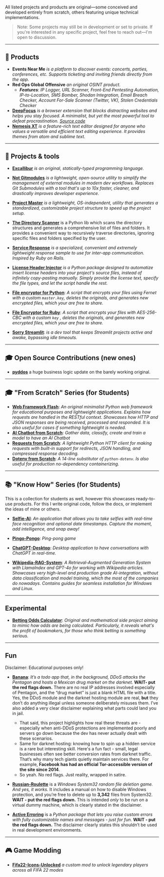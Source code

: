 All listed projects and products are original—some conceived and developed entirely from scratch, others featuring unique technical implementations.

> Note: Some projects may still be in development or set to private. If you're interested in any specific project, feel free to reach out—I'm open to discussion.

---
## 🍯 Products

- **Events Near Me** *is a platform to discover events: concerts, parties, conferences, etc. Supports ticketing and inviting friends directly from the app.*
- **Red Ops Global Offensive** *an original OSINT product.*
  - **_Features_**: *IP Logger, URL Scanner, Front-End Pentesting Automation, IP-to-Location, SMS Bomber, Shodan Integration, Email Breach Checker, Account For-Sale Scanner (Twitter, VK), Stolen Credentials Checker*
- **[DeepFocus](https://addons.mozilla.org/en-US/firefox/addon/deepfocus/)** *is a browser extension that blocks distracting websites and helps you stay focused. A minimalist, but yet the most powerful tool to defeat procrastination. [Source code](https://github.com/Armen-Jean-Andreasian/DeepFocus)*
- **[Nemesis XT](https://github.com/Armen-Jean-Andreasian/NemesisXT-text-editor)** *is a feature-rich text editor designed for anyone who values a versatile and efficient text editing experience. It provides themes from atom and sublime text.*

---
## 🧪 Projects & tools

- [**Excallibur**](https://github.com/Armen-Jean-Andreasian/Excallibur) *is an original, statically-typed programming language.*

- **[Not Gitmodules](https://github.com/Armen-Jean-Andreasian/not_gitmodules)** *is a lightweight, open-source utility to simplify the management of external modules in modern dev workflows. Replaces Git Submodules with a tool that's up to 10x faster, cleaner, and drastically improves developer experience.*
  
- **[Project Master](https://github.com/Armen-Jean-Andreasian/project_master)** *is a lightweight, OS-independent, utility that generates a standardized, customizable project structure to speed up the project setup.*

- **[The Directory Scanner](https://github.com/Armen-Jean-Andreasian/the-directory-scanner)** is a Python lib which scans the directory structures and generates a comprehensive list of files and folders. It provides a convenient way to recursively traverse directories, ignoring specific files and folders specified by the user.

- **[Service Response](https://github.com/Armen-Jean-Andreasian/ServiceResponse)** *is a specialized, convenient and extremely lightweight response sample to use for inter-app communication. Inspired by Ruby on Rails.*

- **[License Header Injector](https://github.com/Armen-Jean-Andreasian/License-header-injector)** *is a Python package designed to automatize insert license headers into your project's source files, instead of infinitely copy-pasting manually. Simply provide the license text, specify the file types, and let the script handle the rest.*

- [**File encryptor for Python**](https://github.com/Armen-Jean-Andreasian/File-encryptor-for-Python):  _A script that encrypts your files using Fernet with a custom `master.key`, deletes the originals, and generates new encrypted files, which your are free to share._

- [**File Encryptor for Ruby**](https://github.com/Armen-Jean-Andreasian/File-Encryptor-for-Ruby):  _A script that encrypts your files with AES-256-CBC with a custom `key` , deletes the originals, and generates new encrypted files, which your are free to share._

- [**Sorry Streamlit**](https://github.com/Armen-Jean-Andreasian/sorry-streamlit): *is a dev tool that keeps Streamlit projects active and awake, bypassing idle timeouts.*


---
## 🎓 Open Source Contributions (new ones)

- [**pyddos**](https://github.com/Armen-Jean-Andreasian/pyddos) a huge business logic update on the barely working original.

---
## 🎓 "From Scratch" Series (for Students)

- [**Web Framework Flash**](https://github.com/Armen-Jean-Andreasian/Flash-Web-Framework):  _An original minimalist Python web framework for educational purposes and lightweight applications. Explains how requests are handled in the RESTful context. Showcases how HTTP and JSON responses are being received, processed and responded. It is also useful for cases if something lightweight is needed._
- [**AI Chatbot from Scratch**](https://github.com/Armen-Jean-Andreasian/ai-chatbot-from-scratch):  _Gather data, classify, create and train a model to have an AI Chatbot_
- [**Requests from Scratch**](https://github.com/Armen-Jean-Andreasian/requests-from-scratch):  _A lightweight Python HTTP client for making requests with built-in support for redirects, JSON handling, and compressed response decoding._
- [**Dotenv from Scratch**](https://github.com/Armen-Jean-Andreasian/dotenv-from-scratch):  _A 14-line substitutor of `python-dotenv`. Is also useful for production no-dependency containerizing._


---
## 📚 "Know How" Series  (for Students)
This is a collection for students as well, however this showcases ready-to-use products. For this I write original code, follow the docs, or implement the ideas of mine or others.

- [**Selfie-AI**](https://github.com/Armen-Jean-Andreasian/Selfie-AI): _An application that allows you to take selfies with real-time face recognition and optional date timestamps. Capture the moment, add intelligence, and snap away!_

- [**Pingo-Pongo**](https://github.com/Armen-Jean-Andreasian/Pingo-Pongo): _Ping-pong game_

- [**ChatGPT-Desktop**](https://github.com/Armen-Jean-Andreasian/ChatGPT-Desktop): _Desktop application to have conversations with ChatGPT in real-time._


- [**Wikipedia-RAG-System**](https://github.com/Armen-Jean-Andreasian/Wikipedia-RAG-System): _A Retrieval-Augmented Generation System with LlamaIndex and GPT-4o for working with Wikipedia articles. Showcases very high-level and production grade AI-integration, without data classification and model training, which the most of the companies do nowadays. Contains guides for seamless installation for Windows and Linux._


---
## Experimental

- [**Betting Odds Calculator**](https://github.com/Armen-Jean-Andreasian/Betting-Odds-Calculator): *Original and mathematical side project aiming to mimic how odds are being calculated. Particularly, it reveals what's the profit of bookmakers, for those who think betting is something serious.*


---
## Fun

Disclaimer: Educational purposes only!
* [**Banana**](https://github.com/Armen-Jean-Andreasian/Banana): *It’s a todo app that, in the background, DDoS attacks the Pentagon and hosts a Mexican drug market on the darknet.* **WAIT- put the red flags down.** There are no real IP addresses involved especially of Pentagon, and the “drug market” is just a blank HTML file with a title. Yes, the DDoS module and the darknet hosting module are real, **but** they don’t do anything illegal unless someone deliberately misuses them. I’ve also added a very clear disclaimer explaining what parts could land you in jail.
  *  That said, this project highlights how real these threats are - especially when anti-DDoS protections are implemented poorly and servers go down because the dev has never actually dealt with these scenarios.
  *  Same for darknet hosting: knowing how to spin up a hidden service is a rare but interesting skill. Here's a fun fact - small, legal businesses often see better conversion rates from darknet traffic. That’s why many tech giants quietly maintain services there. For example, **Facebook has had an official Tor-accessible version of the site since 2014**.
  *  So yeah. No red flags. Just reality, wrapped in satire.

* **[Russian-Roulette](https://github.com/Armen-Jean-Andreasian/Russian-Roulette)** is a *Windows System32 random file deletion game. And yes, it works.* It includes a manual on how to disable Windows protection, and you’re free to delete up to **3,342** files from System32. **WAIT - put the red flags down.** This is intended *only* to be run on a virtual dummy machine, which is clearly stated in the disclaimer.


* **[Active Erroring](https://github.com/Armen-Jean-Andreasian/Active-Erroring)** is a *Python package that lets you raise custom errors with fully customizable names and messages - just for fun.*
  **WAIT - put the red flags down.** The disclaimer clearly states this shouldn’t be used in real development environments.

---
## 🎮 Game Modding

- [**Fifa22-Icons-Unlocked**](https://github.com/Armen-Jean-Andreasian/Fifa22-Icons-Unlocked) *a custom mod to unlock legendary players across all FIFA 22 modes*
